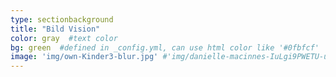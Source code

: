 ```yaml
---
type: sectionbackground
title: "Bild Vision"
color: gray  #text color
bg: green  #defined in _config.yml, can use html color like '#0fbfcf'
image: 'img/own-Kinder3-blur.jpg' #'img/danielle-macinnes-IuLgi9PWETU-unsplash.jpg'
---
```

